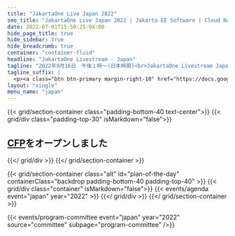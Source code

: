 ```yaml
---
title: "JakartaOne Live Japan 2022"
seo_title: "JakartaOne Live Japan 2022 | Jakarta EE Software | Cloud Native"
date: 2022-07-01T15:50:25-04:00
hide_page_title: true
hide_sidebar: true
hide_breadcrumb: true
container: "container-fluid"
headline: "JakartaOne Livestream - Japan"
tagline: "2022年9月16日　午後１時～(日本時間)<br>JakartaOne Livestream Japan は、クラウドネイティブJavaアプリケーションの開発にフォーカスした、Jakarta&trade; EEと、その周辺技術についてご紹介するバーチャルカンファレンスです。完全日本語で実施する２回目のイベントです。"
tagline_suffix: |
  <p><a class="btn btn-primary margin-right-10" href="https://docs.google.com/forms/d/e/1FAIpQLSfF7n9z9EKW5tZpFHg7dWNFuW7mP0yXpJW3Pt9pxDtUXXyzsg/viewform">Call For Papers</a></p>
layout: "single"
menu_name: "japan"
---
```


{{< grid/section-container class="padding-bottom-40 text-center">}}
  {{< grid/div class="padding-top-30" isMarkdown="false">}}
    <h2><a href="https://docs.google.com/forms/d/e/1FAIpQLSfF7n9z9EKW5tZpFHg7dWNFuW7mP0yXpJW3Pt9pxDtUXXyzsg/viewform">CFP</a>をオープンしました</h2>
  {{</ grid/div >}}
{{</ grid/section-container >}}

<!-- Add agenda -->
{{< grid/section-container class="alt" id="plan-of-the-day" containerClass="backdrop padding-bottom-40 padding-top-40" >}}
  {{< grid/div class="container" isMarkdown="false">}}
    {{< events/agenda event="japan" year="2022" >}}
  {{</ grid/div >}}
{{</ grid/section-container >}}



<!-- Add speakers section -->


<!-- Add user carousel for committee -->
{{< events/program-committee event="japan" year="2022" source="committee" subpage="program-committee" />}}



